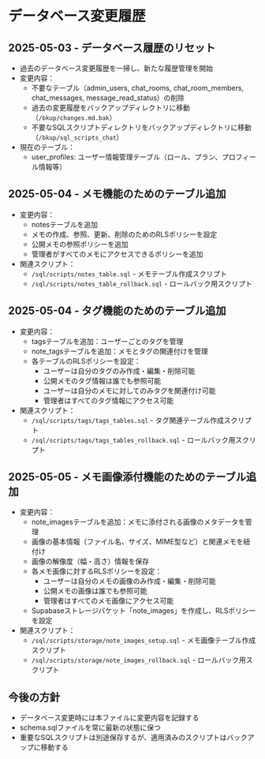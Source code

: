 # データベース変更履歴

## 2025-05-03 - データベース履歴のリセット
- 過去のデータベース変更履歴を一掃し、新たな履歴管理を開始
- 変更内容：
  - 不要なテーブル（admin_users, chat_rooms, chat_room_members, chat_messages, message_read_status）の削除
  - 過去の変更履歴をバックアップディレクトリに移動（`/bkup/changes.md.bak`）
  - 不要なSQLスクリプトディレクトリをバックアップディレクトリに移動（`/bkup/sql_scripts_chat`）
- 現在のテーブル：
  - user_profiles: ユーザー情報管理テーブル（ロール、プラン、プロフィール情報等）

## 2025-05-04 - メモ機能のためのテーブル追加
- 変更内容：
  - notesテーブルを追加
  - メモの作成、参照、更新、削除のためのRLSポリシーを設定
  - 公開メモの参照ポリシーを追加
  - 管理者がすべてのメモにアクセスできるポリシーを追加
- 関連スクリプト：
  - `/sql/scripts/notes_table.sql` - メモテーブル作成スクリプト
  - `/sql/scripts/notes_table_rollback.sql` - ロールバック用スクリプト

## 2025-05-04 - タグ機能のためのテーブル追加
- 変更内容：
  - tagsテーブルを追加：ユーザーごとのタグを管理
  - note_tagsテーブルを追加：メモとタグの関連付けを管理
  - 各テーブルのRLSポリシーを設定：
    - ユーザーは自分のタグのみ作成・編集・削除可能
    - 公開メモのタグ情報は誰でも参照可能
    - ユーザーは自分のメモに対してのみタグを関連付け可能
    - 管理者はすべてのタグ情報にアクセス可能
- 関連スクリプト：
  - `/sql/scripts/tags/tags_tables.sql` - タグ関連テーブル作成スクリプト
  - `/sql/scripts/tags/tags_tables_rollback.sql` - ロールバック用スクリプト

## 2025-05-05 - メモ画像添付機能のためのテーブル追加
- 変更内容：
  - note_imagesテーブルを追加：メモに添付される画像のメタデータを管理
  - 画像の基本情報（ファイル名、サイズ、MIME型など）と関連メモを紐付け
  - 画像の解像度（幅・高さ）情報を保存
  - 各メモ画像に対するRLSポリシーを設定：
    - ユーザーは自分のメモの画像のみ作成・編集・削除可能
    - 公開メモの画像は誰でも参照可能
    - 管理者はすべてのメモ画像にアクセス可能
  - Supabaseストレージバケット「note_images」を作成し、RLSポリシーを設定
- 関連スクリプト：
  - `/sql/scripts/storage/note_images_setup.sql` - メモ画像テーブル作成スクリプト
  - `/sql/scripts/storage/note_images_rollback.sql` - ロールバック用スクリプト

## 今後の方針
- データベース変更時には本ファイルに変更内容を記録する
- schema.sqlファイルを常に最新の状態に保つ
- 重要なSQLスクリプトは別途保存するが、適用済みのスクリプトはバックアップに移動する
